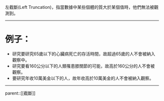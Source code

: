 左截斷(Left Truncation)，指當數據中某些個體的質大於某個值時，他們無法被觀測到。
- - -
# 例子：
- 研究要研究65歲以下的心臟病死亡的存活時間，故超過65歲的人不會被納入觀察中。
- 研究要看160公分以下的人類罹患膝關節的可能，故高於160公分的人不會被觀察。
- 要研究年收10萬美金以下的人，故年收高於10萬美金的人不會被納入觀察。
- - -
parent::[[截斷]]